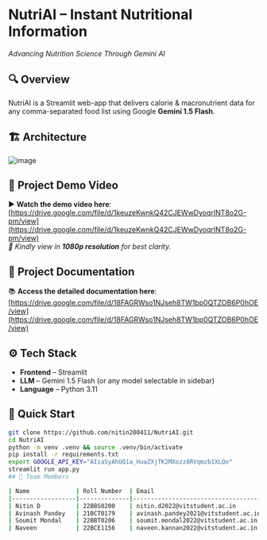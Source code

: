 # NutriAI – Instant Nutritional Information  
*Advancing Nutrition Science Through Gemini AI*

## 🔍 Overview
NutriAI is a Streamlit web-app that delivers calorie & macronutrient data for any comma-separated food list using Google **Gemini 1.5 Flash**.

## 🏗️ Architecture
![image](https://github.com/user-attachments/assets/1d00d11b-51bb-4846-a87b-d26a1077ccdf)

## 🎥 Project Demo Video
▶️ **Watch the demo video here**: [https://drive.google.com/file/d/1keuzeKwnkQ42CJEWwDyoqrINT8o2G-pm/view](https://drive.google.com/file/d/1keuzeKwnkQ42CJEWwDyoqrINT8o2G-pm/view)  
*📌 Kindly view in **1080p resolution** for best clarity.*

## 📄 Project Documentation
📚 **Access the detailed documentation here**:  
[https://drive.google.com/file/d/18FAGRWso1NJseh8TW1bp0QTZOB6P0hOE/view](https://drive.google.com/file/d/18FAGRWso1NJseh8TW1bp0QTZOB6P0hOE/view)

## ⚙️ Tech Stack
* **Frontend** – Streamlit  
* **LLM** – Gemini 1.5 Flash (or any model selectable in sidebar)  
* **Language** – Python 3.11

## 🚀 Quick Start
```bash
git clone https://github.com/nitin200411/NutriAI.git
cd NutriAI
python -m venv .venv && source .venv/bin/activate
pip install -r requirements.txt
export GOOGLE_API_KEY="AIzaSyAhUQ1a_HuaZXjTK2MXozz8RVqmzb1XLQo"  
streamlit run app.py
## 👥 Team Members

| Name             | Roll Number  | Email                                 |
|------------------|--------------|---------------------------------------|
| Nitin D          | 22BBS0200    | nitin.d2022@vitstudent.ac.in          |
| Avinash Pandey   | 21BCT0179    | avinash.pandey2021@vitstudent.ac.in   |
| Soumit Mondal    | 22BBT0206    | soumit.mondal2022@vitstudent.ac.in    |
| Naveen           | 22BCE1156    | naveen.kannan2022@vitstudent.ac.in    |
